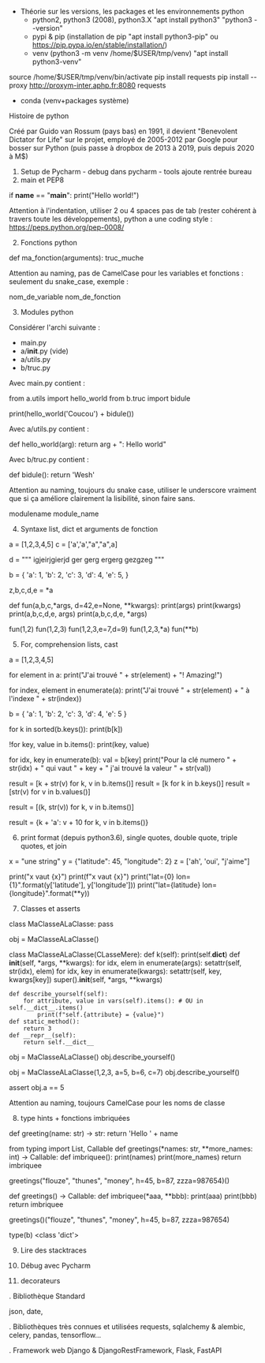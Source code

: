 * Théorie sur les versions, les packages et les environnements python
  * python2, python3 (2008), python3.X "apt install python3" "python3 --version"
  * pypi & pip (installation de pip "apt install python3-pip" ou https://pip.pypa.io/en/stable/installation/)
  * venv (python3 -m venv /home/$USER/tmp/venv) "apt install python3-venv"

source /home/$USER/tmp/venv/bin/activate 
pip install requests
pip install --proxy http://proxym-inter.aphp.fr:8080 requests

  * conda (venv+packages système)

Histoire de python

Créé par Guido van Rossum (pays bas) en 1991, il devient "Benevolent Dictator for Life" sur le projet, employé de 2005-2012 par Google pour bosser sur Python (puis passe à dropbox de 2013 à 2019, puis depuis 2020 à M$)

1. Setup de Pycharm - debug dans pycharm - tools ajoute rentrée bureau
2. main et PEP8

if __name__ == "__main__":
    print("Hello world!")

Attention à l'indentation, utiliser 2 ou 4 spaces pas de tab (rester cohérent à travers toute les développements), python a une coding style : https://peps.python.org/pep-0008/

2. Fonctions python

def ma_fonction(arguments):
    truc_muche

Attention au naming, pas de CamelCase pour les variables et fonctions : seulement du snake_case, exemple :

nom_de_variable
nom_de_fonction


3. Modules python

Considérer l'archi suivante :

- main.py
- a/__init__.py (vide)
- a/utils.py
- b/truc.py

Avec main.py contient : 

from a.utils import hello_world
from b.truc import bidule

print(hello_world('Coucou') + bidule())

Avec a/utils.py contient :

def hello_world(arg):
    return arg + ": Hello world"

Avec b/truc.py contient : 

def bidule():
    return 'Wesh'


Attention au naming, toujours du snake case, utiliser le underscore vraiment que si ça améliore clairement la lisibilité, sinon faire sans.

modulename
module_name

4. Syntaxe list, dict et arguments de fonction

a = [1,2,3,4,5]
c = ['a','a',"a","a",a]

d = """
igjeirjgierjd
ger
gerg
ergerg
gezgzeg
"""

b = {
	'a': 1,
	'b': 2,
	'c': 3,
    'd': 4,
    'e': 5,
}

z,b,c,d,e = *a

def fun(a,b,c,*args, d=42,e=None, **kwargs):
    print(args)
    print(kwargs)
    print(a,b,c,d,e, args)
    print(a,b,c,d,e, *args)

fun(1,2)
fun(1,2,3)
fun(1,2,3,e=7,d=9)
fun(1,2,3,*a)
fun(**b)


5. For, comprehension lists, cast

a = [1,2,3,4,5]

for element in a:
    print("J'ai trouvé " + str(element) + "! Amazing!")

for index, element in enumerate(a):
    print("J'ai trouvé " + str(element) + " à l'indexe " + str(index))


b = {
	'a': 1,
	'b': 2,
	'c': 3,
    'd': 4,
    'e': 5
}

for k in sorted(b.keys()):
    print(b[k])

!for key, value in b.items():
    print(key, value)

for idx, key in enumerate(b):
    val = b[key]
    print("Pour la clé numero " + str(idx) + " qui vaut " + key + " j'ai trouvé la valeur " + str(val))

result = [k + str(v) for k, v in b.items()]
result = [k for k in b.keys()]
result = [str(v) for v in b.values()]

result = [(k, str(v)) for k, v in b.items()]

result = {k + 'a': v + 10 for k, v in b.items()}



6. print format (depuis python3.6), single quotes, double quote, triple quotes, et join

x = "une string"
y = {"latitude": 45, "longitude": 2}
z = ['ah', 'oui', "j'aime"]

print("x vaut {x}")
print(f"x vaut {x}")
print("lat={0} lon={1}".format(y['latitude'], y['longitude']))
print("lat={latitude} lon={longitude}".format(**y))


7. Classes et asserts

class MaClasseALaClasse:
    pass

obj = MaClasseALaClasse()

class MaClasseALaClasse(CLasseMere):
    def k(self):
        print(self.__dict__)
    def __init__(self, *args, **kwargs):
        for idx, elem in enumerate(args):
            setattr(self, str(idx), elem)
        for idx, key in enumerate(kwargs):
            setattr(self, key, kwargs[key])
        super().__init__(self, *args, **kwargs)

    def describe_yourself(self):
        for attribute, value in vars(self).items(): # OU in self.__dict__.items()
            print(f"self.{attribute} = {value}")
    def static_method():
    	return 3
    def __repr__(self):
    	return self.__dict__

obj = MaClasseALaClasse()
obj.describe_yourself()

obj = MaClasseALaClasse(1,2,3, a=5, b=6, c=7)
obj.describe_yourself()

assert obj.a == 5


Attention au naming, toujours CamelCase pour les noms de classe


8. type hints + fonctions imbriquées

def greeting(name: str) -> str:
    return 'Hello ' + name

from typing import List, Callable
def greetings(*names: str, **more_names: int) -> Callable:
    def imbriquee():
        print(names)
        print(more_names)
    return imbriquee

greetings("flouze", "thunes", "money", h=45, b=87, zzza=987654)()

def greetings() -> Callable:
    def imbriquee(*aaa, **bbb):
        print(aaa)
        print(bbb)
    return imbriquee

greetings()("flouze", "thunes", "money", h=45, b=87, zzza=987654)



type(b)
<class 'dict'>



9. Lire des stacktraces

11. Débug avec Pycharm

12. decorateurs


. Bibliothèque Standard

json, date, 

. Bibliothèques très connues et utilisées
requests, sqlalchemy & alembic, celery, pandas, tensorflow...

. Framework web
Django & DjangoRestFramework, Flask, FastAPI

